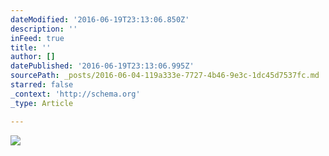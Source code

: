 ```yaml
---
dateModified: '2016-06-19T23:13:06.850Z'
description: ''
inFeed: true
title: ''
author: []
datePublished: '2016-06-19T23:13:06.995Z'
sourcePath: _posts/2016-06-04-119a333e-7727-4b46-9e3c-1dc45d7537fc.md
starred: false
_context: 'http://schema.org'
_type: Article

---
```

![](https://the-grid-user-content.s3-us-west-2.amazonaws.com/1102926c-f327-426c-a3ba-42747ea0fbf7.jpg)